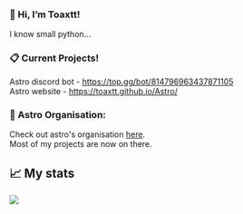 ### 👋 Hi, I’m Toaxtt!

I know small python...


### 📋 Current Projects!

Astro discord bot - https://top.gg/bot/814796963437871105 <br/>
Astro website - https://toaxtt.github.io/Astro/


### 🚀 Astro Organisation:

Check out astro's organisation [here](https://github.com/Astro-Developer). <br/>
Most of my projects are now on there.

<h2>📈 My stats</h2>

<img src="https://github-readme-stats.vercel.app/api?username=Toaxtt&&show_icons=true&title_color=ffffff&icon_color=bb2acf&text_color=7289da&bg_color=121212">
